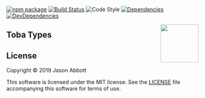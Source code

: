 [![npm package](https://img.shields.io/npm/v/@toba/types.svg)](https://www.npmjs.org/package/@toba/types)
[![Build Status](https://travis-ci.org/toba/types.svg?branch=master)](https://travis-ci.org/toba/types)
![Code Style](https://img.shields.io/badge/code_style-prettier-ff69b4.svg)
[![Dependencies](https://img.shields.io/david/toba/types.svg)](https://david-dm.org/toba/types)
[![DevDependencies](https://img.shields.io/david/dev/toba/types.svg)](https://david-dm.org/toba/types#info=devDependencies&view=list)

<img src='https://toba.github.io/about/images/logo-colored.svg' width="100" align="right"/>

## Toba Types

## License

Copyright &copy; 2019 Jason Abbott

This software is licensed under the MIT license. See the [LICENSE](./LICENSE) file
accompanying this software for terms of use.
